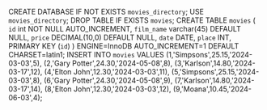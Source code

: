 CREATE DATABASE  IF NOT EXISTS `movies_directory`;
USE `movies_directory`;
DROP TABLE IF EXISTS `movies`;
CREATE TABLE `movies` (
  `id` int NOT NULL AUTO_INCREMENT,
  `film_name` varchar(45) DEFAULT NULL,
  `price` DECIMAL(10,0) DEFAULT NULL,
  `date` DATE,
  `place` INT,
  PRIMARY KEY (`id`)
) ENGINE=InnoDB AUTO_INCREMENT=1 DEFAULT CHARSET=latin1;
INSERT INTO `movies` VALUES
	(1,'Simpsons',25.15,'2024-03-03',5),
	(2,'Gary Potter',24.30,'2024-05-08',8),
	(3,'Karlson',14.80,'2024-03-17',12),
	(4,'Elton John',12.30,'2024-03-03',11),
    (5,'Simpsons',25.15,'2024-03-03',8),
	(6,'Gary Potter',24.30,'2024-05-08',9),
	(7,'Karlson',14.80,'2024-03-17',14),
	(8,'Elton John',12.30,'2024-03-03',12),
	(9,'Moana',10.45,'2024-06-03',4);

